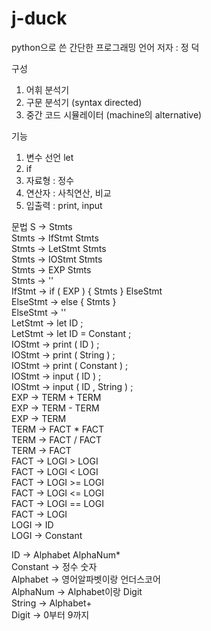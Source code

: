 # j-duck
python으로 쓴 간단한 프로그래밍 언어
저자 : 정 덕

구성
1. 어휘 분석기
2. 구문 분석기 (syntax directed)
3. 중간 코드 시뮬레이터 (machine의 alternative)

기능
1. 변수 선언 let 
2. if 
3. 자료형 : 정수 
4. 연산자 : 사칙연산, 비교 
5. 입출력 : print, input 

문법 
S -> Stmts \
Stmts -> IfStmt Stmts \
Stmts -> LetStmt Stmts \
Stmts -> IOStmt Stmts \
Stmts -> EXP Stmts \
Stmts -> '' \
IfStmt -> if ( EXP ) { Stmts } ElseStmt <br />
ElseStmt -> else { Stmts } <br />
ElseStmt -> '' <br />
LetStmt -> let ID ; <br />
LetStmt -> let ID = Constant ; <br />
IOStmt -> print ( ID ) ; \
IOStmt -> print ( String ) ; <br/>
IOStmt -> print ( Constant ) ; \
IOStmt -> input ( ID ) ; \
IOStmt -> input ( ID , String ) ; \
EXP -> TERM + TERM \
EXP -> TERM - TERM \
EXP -> TERM \
TERM -> FACT * FACT \
TERM -> FACT / FACT \
TERM -> FACT \
FACT -> LOGI > LOGI \
FACT -> LOGI < LOGI \
FACT -> LOGI >= LOGI \
FACT -> LOGI <= LOGI \
FACT -> LOGI == LOGI \
FACT -> LOGI \
LOGI -> ID \
LOGI -> Constant <br />

ID -> Alphabet AlphaNum* \
Constant -> 정수 숫자 \
Alphabet -> 영어알파벳이랑 언더스코어 \
AlphaNum -> Alphabet이랑 Digit \
String -> Alphabet+ \
Digit -> 0부터 9까지 <br />
